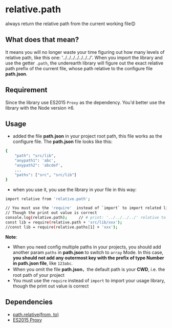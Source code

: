 # relative.path
always return the relative path from the current working file😊

## What does that mean?
It means you will no longer waste your time figuring out how many levels of relative path, like this one: '../../../../../../../'. When you import the library and use the getter `.path`, the underearth library will figure out the exact relative path prefix of the current file, whose path relative to the configure file **path.json**.

## Requirement
Since the library use ES2015 `Proxy` as the dependency. You'd better use the library with the Node version &ge;6.

## Usage
- added the file **path.json** in your project root path, this file works as the configure file. The **path.json** file looks like this:
```sh
{
	"path": "src/lib",
	"anypath1": 'abc',
	"anypath2": 'abcdef',
	...
	"paths": ["src", "src/lib"]
}
```
- when you use it, you use the library in your file in this way:
```sh
import relative from 'relative.path';

// You must use the 'require'  instead of `import` to import related library
// Though the print out value is correct
console.log(relative.path); 	// # print: '../../../../' relative to the configure file
const lib = require(relative.path + 'src/lib/xxx');
//const lib = require(relative.paths[1] + 'xxx');

```
**Note**: 
- When you need config multiple paths in your projects, you should add another param `paths` in **path.json** to switch to `array` Mode. In this case, **you should not add any outermost key with the prefix of type Number in path.json file**, like `123abc`.
- When you omit the file **path.json**，the default path is your **CWD**, i.e. the root path of your project 
- You must use the `require` instead of `import` to import your usage library, though the print out value is correct


## Dependencies
- [path.relative(from, to)](https://nodejs.org/api/path.html#path_path_relative_from_to)
- [ES2015 Proxy](https://hacks.mozilla.org/2015/07/es6-in-depth-proxies-and-reflect)

